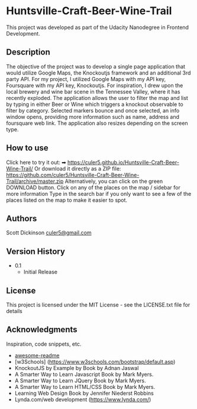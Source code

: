 # Huntsville-Craft-Beer-Wine-Trail
This project was developed as part of the Udacity Nanodegree in Frontend Development.

## Description

The objective of the project was to develop a single page application that would utilize Google Maps, the Knockoutjs framework and an additional 3rd party API. For my project, I utilized Google Maps with my API key, Foursquare with my API key, Knockoutjs. For inspiration, I drew upon the local brewery and wine bar scene in the Tennessee Valley, where it has recently exploded. The application allows the user to filter the map and list by typing in either Beer or Wine which triggers a knockout observable to filter by category. Selected markers bounce and once selected, an info window opens, providing more information such as name, address and foursquare web link. The application also resizes depending on the screen type. 

## How to use
Click here to try it out: ➡ https://culer5.github.io/Huntsville-Craft-Beer-Wine-Trail/ 
Or download it directly as a ZIP file: https://github.com/culer5/Huntsville-Craft-Beer-Wine-Trail/archive/master.zip
Alternatively, you can click on the green DOWNLOAD button.
Click on any of the places on the map / sidebar for more information
Type in the search bar if you only want to see a few of the places listed on the map to make it easier to spot.


## Authors

Scott Dickinson
culer5@gmail.com

## Version History

* 0.1
    * Initial Release

## License

This project is licensed under the MIT License - see the LICENSE.txt file for details

## Acknowledgments

Inspiration, code snippets, etc.
* [awesome-readme](https://github.com/matiassingers/awesome-readme)
* [w3Schools] (https://www.w3schools.com/bootstrap/default.asp)
* KnockoutJS by Example by Book by Adnan Jaswal
* A Smarter Way to Learn Javascript Book by Mark Myers.
* A Smarter Way to Learn JQuery Book by Mark Myers.
* A Smarter Way to Learn HTML/CSS Book by Mark Myers.
* Learning Web Design Book by Jennifer Niederst Robbins
* Lynda.com/web development (https://www.lynda.com/)
